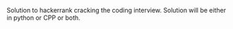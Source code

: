 Solution to hackerrank cracking the coding interview. Solution will be either in python or CPP or both.  

